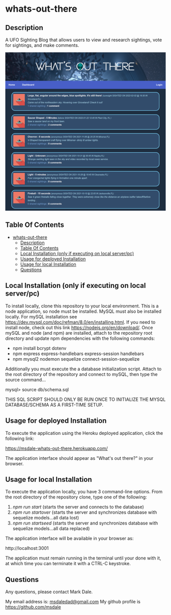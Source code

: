 # whats-out-there

## Description

A UFO Sighting Blog that allows users to view and research sightings, vote for sightings, and make comments.

![screenshot](./public/images/screenshot.png)

## Table Of Contents

- [whats-out-there](#whats-out-there)
  - [Description](#description)
  - [Table Of Contents](#table-of-contents)
  - [Local Installation (only if executing on local server/pc)](#local-installation-only-if-executing-on-local-serverpc)
  - [Usage for deployed Installation](#usage-for-deployed-installation)
  - [Usage for local Installation](#usage-for-local-installation)
  - [Questions](#questions)

## Local Installation (only if executing on local server/pc)

To install locally, clone this repository to your local environment.  This is a node application, so node must be installed.  MySQL must also be installed locally.  For mySQL installation see https://dev.mysql.com/doc/refman/8.0/en/installing.html.  If you need to install node, check out this link  https://nodejs.org/en/download/.  Once mySQL and node (and npm) are installed, attach to the repository root directory and update npm dependencies with the following commands:

* npm install bcrypt dotenv
* npm express express-handlebars express-session handlebars
* npm mysql2 nodemon sequelize connect-session-sequelize

Additionally you must execute the a database initialization script.  Attach to the root directory of the repository and connect to mySQL, then type the source command...

mysql> source db/schema.sql

THIS SQL SCRIPT SHOULD ONLY BE RUN ONCE TO INITIALIZE THE MYSQL DATABASE/SCHEMA AS A FIRST-TIME SETUP.

## Usage for deployed Installation

To execute the application using the Heroku deployed application, click the following link:

https://msdale-whats-out-there.herokuapp.com/

The application interface should appear as "What's out there?" in your browser.


## Usage for local Installation

To execute the application locally, you have 3 command-line options.  From the root directory of the repository clone, type one of the following:

1.  *npm run start*           (starts the server and connects to the database)
2.  *npm run startover*       (starts the server and synchronizes database with sequelize models...all data lost)
3.  *npm run startseed*       (starts the server and synchronizes database with sequelize models...all data replaced)

The application interface will be available in your browser as:

http://localhost:3001

The application must remain running in the terminal until your done with it, at which time you can terminate it with a CTRL-C keystroke.

## Questions

Any questions, please contact Mark Dale.

My email address is: msdaledad@gmail.com
My github profile is https://github.com/msdale